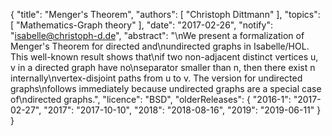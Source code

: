{
    "title": "Menger's Theorem",
    "authors": [
        "Christoph Dittmann"
    ],
    "topics": [
        "Mathematics-Graph theory"
    ],
    "date": "2017-02-26",
    "notify": "isabelle@christoph-d.de",
    "abstract": "\nWe present a formalization of Menger's Theorem for directed and\nundirected graphs in Isabelle/HOL.  This well-known result shows that\nif two non-adjacent distinct vertices u, v in a directed graph have no\nseparator smaller than n, then there exist n internally\nvertex-disjoint paths from u to v.  The version for undirected graphs\nfollows immediately because undirected graphs are a special case of\ndirected graphs.",
    "licence": "BSD",
    "olderReleases": {
        "2016-1": "2017-02-27",
        "2017": "2017-10-10",
        "2018": "2018-08-16",
        "2019": "2019-06-11"
    }
}